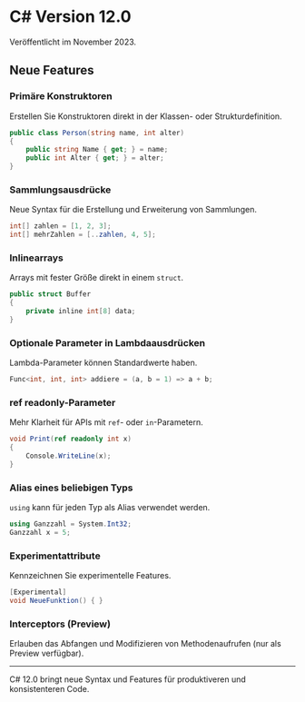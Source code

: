 # C# Version 12.0

Veröffentlicht im November 2023.

## Neue Features

### Primäre Konstruktoren
Erstellen Sie Konstruktoren direkt in der Klassen- oder Strukturdefinition.

```csharp
public class Person(string name, int alter)
{
    public string Name { get; } = name;
    public int Alter { get; } = alter;
}
```

### Sammlungsausdrücke
Neue Syntax für die Erstellung und Erweiterung von Sammlungen.

```csharp
int[] zahlen = [1, 2, 3];
int[] mehrZahlen = [..zahlen, 4, 5];
```

### Inlinearrays
Arrays mit fester Größe direkt in einem `struct`.

```csharp
public struct Buffer
{
    private inline int[8] data;
}
```

### Optionale Parameter in Lambdaausdrücken
Lambda-Parameter können Standardwerte haben.

```csharp
Func<int, int, int> addiere = (a, b = 1) => a + b;
```

### ref readonly-Parameter
Mehr Klarheit für APIs mit `ref`- oder `in`-Parametern.

```csharp
void Print(ref readonly int x)
{
    Console.WriteLine(x);
}
```

### Alias eines beliebigen Typs
`using` kann für jeden Typ als Alias verwendet werden.

```csharp
using Ganzzahl = System.Int32;
Ganzzahl x = 5;
```

### Experimentattribute
Kennzeichnen Sie experimentelle Features.

```csharp
[Experimental]
void NeueFunktion() { }
```

### Interceptors (Preview)
Erlauben das Abfangen und Modifizieren von Methodenaufrufen (nur als Preview verfügbar).

---

C# 12.0 bringt neue Syntax und Features für produktiveren und konsistenteren Code.